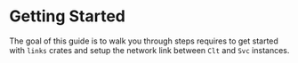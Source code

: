 # Getting Started
The goal of this guide is to walk you through steps requires to get started with `links` crates and setup the network link between `Clt` and `Svc` instances.

<!-- ![alt_image](./docs/send_flow_diagram.drawio.svg) -->